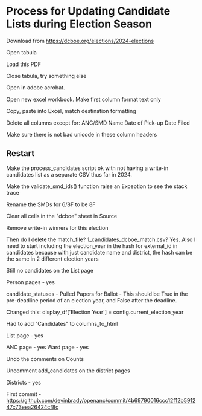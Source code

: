 # Process for Updating Candidate Lists during Election Season

Download from https://dcboe.org/elections/2024-elections

Open tabula

Load this PDF

Close tabula, try something else

Open in adobe acrobat. 

Open new excel workbook. Make first column format text only

Copy, paste into Excel, match destination formatting

Delete all columns except for: ANC/SMD	Name	Date of Pick-up	Date Filed

Make sure there is not bad unicode in these column headers



## Restart

Make the process_candidates script ok with not having a write-in candidates list as a separate CSV thus far in 2024. 

Make the validate_smd_ids() function raise an Exception to see the stack trace

Rename the SMDs for 6/8F to be 8F

Clear all cells in the "dcboe" sheet in Source

Remove write-in winners for this election

Then do I delete the match_file? 1_candidates_dcboe_match.csv? Yes. Also I need to start including the election_year in the hash for external_id in candidates because with just candidate name and district, the hash can be the same in 2 different election years

Still no candidates on the List page

Person pages - yes


candidate_statuses - Pulled Papers for Ballot - This should be True in the pre-deadline period of an election year, and False after the deadline. 

Changed this: display_df['Election Year'] = config.current_election_year

Had to add "Candidates" to columns_to_html

List page - yes

ANC page - yes
Ward page - yes

Undo the comments on Counts

Uncomment add_candidates on the district pages

Districts - yes

First commit - https://github.com/devinbrady/openanc/commit/4b69790016ccc12f12b591247c73eea26424cf8c